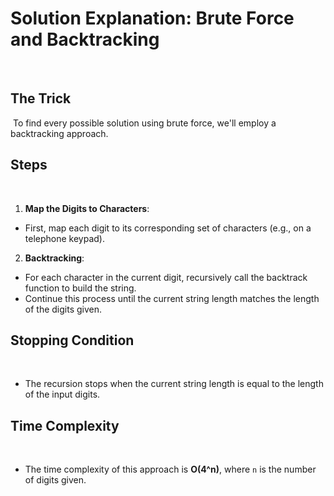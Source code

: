 # Solution Explanation: Brute Force and Backtracking
​
## The Trick
​
To find every possible solution using brute force, we'll employ a backtracking approach.
​
## Steps
​
1. **Map the Digits to Characters**:
- First, map each digit to its corresponding set of characters (e.g., on a telephone keypad).
​
2. **Backtracking**:
- For each character in the current digit, recursively call the backtrack function to build the string.
- Continue this process until the current string length matches the length of the digits given.
​
## Stopping Condition
​
- The recursion stops when the current string length is equal to the length of the input digits.
​
## Time Complexity
​
- The time complexity of this approach is **O(4^n)**, where `n` is the number of digits given.
​